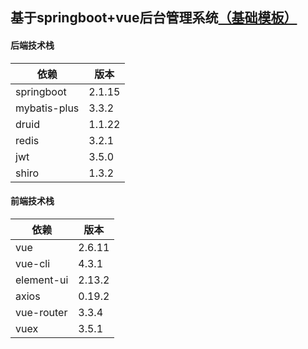 ##  基于springboot+vue后台管理系统[（基础模板）](https://github.com/hitaoqibao/springboot-vue-template "（基础模板）")
#### 后端技术栈
|依赖| 版本  |
| ------------ | ------------ |
|  springboot | 2.1.15  |
| mybatis-plus  | 3.3.2  |
|  druid |  1.1.22 |
|  redis |  3.2.1 |
|  jwt | 3.5.0  |
|  shiro | 1.3.2  |

#### 前端技术栈
| 依赖  |  版本 |
| ------------ | ------------ |
| vue  | 2.6.11  |
|vue-cli|4.3.1|
| element-ui  |  2.13.2 |
|  axios | 0.19.2  |
| vue-router  | 3.3.4  |
|vuex|3.5.1|